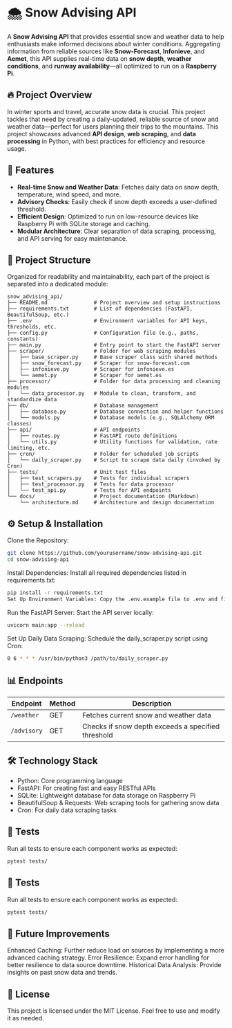 # 🌨️ Snow Advising API

A **Snow Advising API** that provides essential snow and weather data to help enthusiasts make informed decisions about winter conditions. Aggregating information from reliable sources like **Snow-Forecast**, **Infonieve**, and **Aemet**, this API supplies real-time data on **snow depth**, **weather conditions**, and **runway availability**—all optimized to run on a **Raspberry Pi**.

## 🔥 Project Overview

In winter sports and travel, accurate snow data is crucial. This project tackles that need by creating a daily-updated, reliable source of snow and weather data—perfect for users planning their trips to the mountains. This project showcases advanced **API design**, **web scraping**, and **data processing** in Python, with best practices for efficiency and resource usage.

## 🚀 Features

- **Real-time Snow and Weather Data**: Fetches daily data on snow depth, temperature, wind speed, and more.
- **Advisory Checks**: Easily check if snow depth exceeds a user-defined threshold.
- **Efficient Design**: Optimized to run on low-resource devices like Raspberry Pi with SQLite storage and caching.
- **Modular Architecture**: Clear separation of data scraping, processing, and API serving for easy maintenance.

## 📁 Project Structure

Organized for readability and maintainability, each part of the project is separated into a dedicated module:

```plaintext
snow_advising_api/
├── README.md               # Project overview and setup instructions
├── requirements.txt        # List of dependencies (FastAPI, BeautifulSoup, etc.)
├── .env                    # Environment variables for API keys, thresholds, etc.
├── config.py               # Configuration file (e.g., paths, constants)
├── main.py                 # Entry point to start the FastAPI server
├── scraper/                # Folder for web scraping modules
│   ├── base_scraper.py     # Base scraper class with shared methods
│   ├── snow_forecast.py    # Scraper for snow-forecast.com
│   ├── infonieve.py        # Scraper for infonieve.es
│   └── aemet.py            # Scraper for aemet.es
├── processor/              # Folder for data processing and cleaning modules
│   └── data_processor.py   # Module to clean, transform, and standardize data
├── db/                     # Database management
│   ├── database.py         # Database connection and helper functions
│   └── models.py           # Database models (e.g., SQLAlchemy ORM classes)
├── api/                    # API endpoints
│   ├── routes.py           # FastAPI route definitions
│   └── utils.py            # Utility functions for validation, rate limiting, etc.
├── cron/                   # Folder for scheduled job scripts
│   └── daily_scraper.py    # Script to scrape data daily (invoked by Cron)
├── tests/                  # Unit test files
│   ├── test_scrapers.py    # Tests for individual scrapers
│   ├── test_processor.py   # Tests for data processor
│   └── test_api.py         # Tests for API endpoints
└── docs/                   # Project documentation (Markdown)
    └── architecture.md     # Architecture and design documentation
```

## ⚙️ Setup & Installation
Clone the Repository:
```bash
git clone https://github.com/yourusername/snow-advising-api.git
cd snow-advising-api
```
Install Dependencies: Install all required dependencies listed in requirements.txt:
```bash
pip install -r requirements.txt
Set Up Environment Variables: Copy the .env.example file to .env and fill in any necessary API keys and configurations.
```
Run the FastAPI Server: Start the API server locally:
```bash
uvicorn main:app --reload
```
Set Up Daily Data Scraping: Schedule the daily_scraper.py script using Cron:
```bash
0 6 * * * /usr/bin/python3 /path/to/daily_scraper.py
```

## 📊 Endpoints
| Endpoint    | Method | Description                                       |
|-------------|--------|---------------------------------------------------|
| `/weather`  | GET    | Fetches current snow and weather data             |
| `/advisory` | GET    | Checks if snow depth exceeds a specified threshold|


## 🛠️ Technology Stack
- Python: Core programming language
- FastAPI: For creating fast and easy RESTful APIs
- SQLite: Lightweight database for data storage on Raspberry Pi
- BeautifulSoup & Requests: Web scraping tools for gathering snow data
- Cron: For daily data scraping tasks

## 🧪 Tests
Run all tests to ensure each component works as expected:

```bash
pytest tests/
```

## 🧪 Tests
Run all tests to ensure each component works as expected:

```bash
pytest tests/
```

## 🔗 Future Improvements
Enhanced Caching: Further reduce load on sources by implementing a more advanced caching strategy.
Error Resilience: Expand error handling for better resilience to data source downtime.
Historical Data Analysis: Provide insights on past snow data and trends.

## 📜 License
This project is licensed under the MIT License. Feel free to use and modify it as needed.